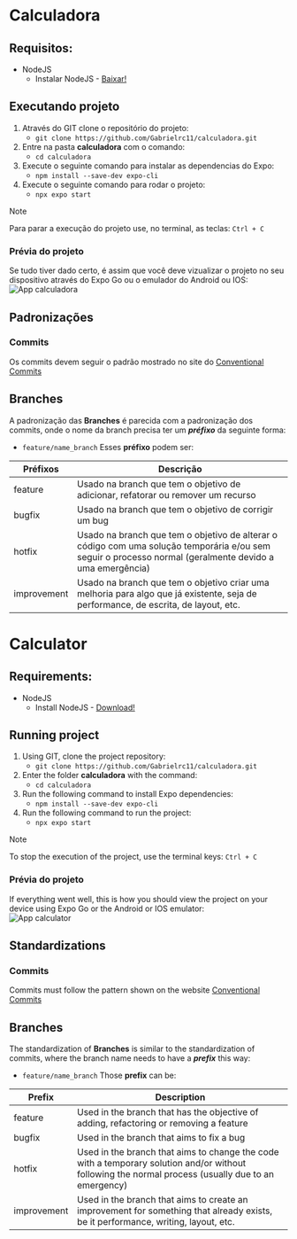 # Calculadora

## Requisitos:
- NodeJS
  - Instalar NodeJS - <a href="https://nodejs.org/dist/v20.12.2/node-v20.12.2-x64.msi">Baixar!</a>

## Executando projeto
1. Através do GIT clone o repositório do projeto:
    - ```git clone https://github.com/Gabrielrc11/calculadora.git```
2. Entre na pasta **calculadora** com o comando:
    - ```cd calculadora```
3. Execute o seguinte comando para instalar as dependencias do Expo:
    - ```npm install --save-dev expo-cli```
4. Execute o seguinte comando para rodar o projeto:
    - ```npx expo start```
> [!NOTE]
> Para parar a execução do projeto use, no terminal, as teclas: ```Ctrl + C```

### Prévia do projeto
Se tudo tiver dado certo, é assim que você deve vizualizar o projeto no seu dispositivo através do Expo Go ou o emulador do Android ou IOS:
<br>
![App calculadora](Application.jpeg)

## Padronizações
### Commits
Os commits devem seguir o padrão mostrado no site do <a href="https://www.conventionalcommits.org/pt-br/v1.0.0/" target="_blank">Conventional Commits</a>

## Branches
A padronização das **Branches** é parecida com a padronização dos commits, onde o nome da branch precisa ter um ***préfixo*** da seguinte forma:
 - ```feature/name_branch```
Esses **préfixo** podem ser:

| Préfixos  | Descrição |
| ------------- | ------------- |
| feature | Usado na branch que tem o objetivo de adicionar, refatorar ou remover um recurso  |
| bugfix  | Usado na branch que tem o objetivo de corrigir um bug  |
| hotfix  | Usado na branch que tem o objetivo de alterar o código com uma solução temporária e/ou sem seguir o processo normal (geralmente devido a uma emergência)  |
| improvement  | Usado na branch que tem o objetivo criar uma melhoria para algo que já existente, seja de performance, de escrita, de layout, etc. |



# Calculator

## Requirements:
- NodeJS
  - Install NodeJS - <a href="https://nodejs.org/dist/v20.12.2/node-v20.12.2-x64.msi">Download!</a>

## Running project
1. Using GIT, clone the project repository:
    - ```git clone https://github.com/Gabrielrc11/calculadora.git```
2. Enter the folder **calculadora** with the command:
    - ```cd calculadora```
3. Run the following command to install Expo dependencies:
    - ```npm install --save-dev expo-cli```
4. Run the following command to run the project:
    - ```npx expo start```
> [!NOTE]
> To stop the execution of the project, use the terminal keys: ```Ctrl + C```

### Prévia do projeto
If everything went well, this is how you should view the project on your device using Expo Go or the Android or IOS emulator:
<br>
![App calculator](Application.jpeg)

## Standardizations
### Commits
Commits must follow the pattern shown on the website <a href="https://www.conventionalcommits.org/pt-br/v1.0.0/" target="_blank">Conventional Commits</a>

## Branches
The standardization of **Branches** is similar to the standardization of commits, where the branch name needs to have a ***prefix*** this way:
 - ```feature/name_branch```
Those **prefix** can be:

| Prefix  | Description |
| ------------- | ------------- |
| feature | Used in the branch that has the objective of adding, refactoring or removing a feature  |
| bugfix  | Used in the branch that aims to fix a bug  |
| hotfix  | Used in the branch that aims to change the code with a temporary solution and/or without following the normal process (usually due to an emergency)  |
| improvement  | Used in the branch that aims to create an improvement for something that already exists, be it performance, writing, layout, etc. |
